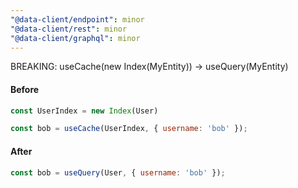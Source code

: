 ```yaml
---
"@data-client/endpoint": minor
"@data-client/rest": minor
"@data-client/graphql": minor
---
```


BREAKING: useCache(new Index(MyEntity)) -> useQuery(MyEntity)

#### Before

```jsx
const UserIndex = new Index(User)

const bob = useCache(UserIndex, { username: 'bob' });
```

#### After

```jsx
const bob = useQuery(User, { username: 'bob' });
```
